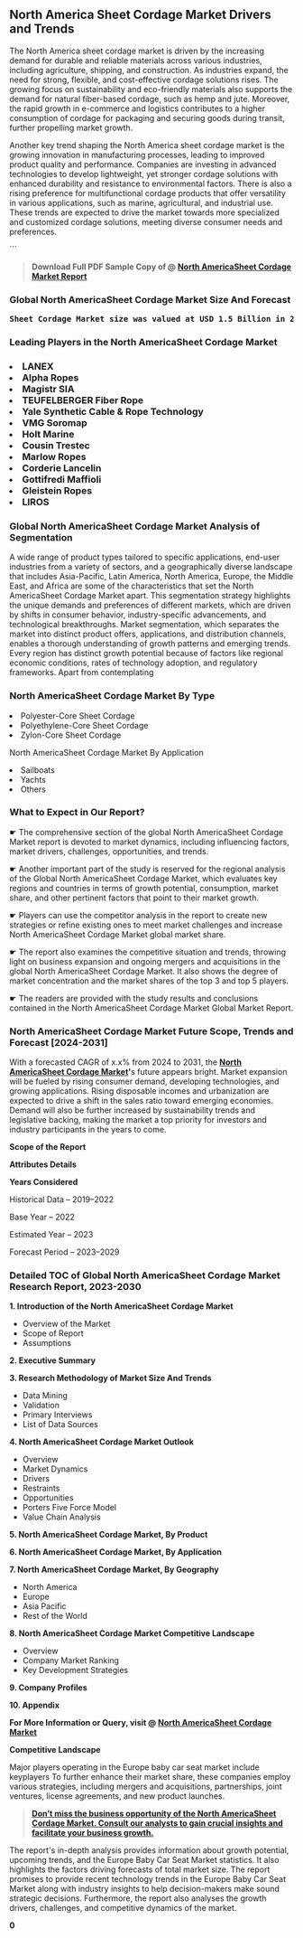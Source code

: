 <p><h2>North America Sheet Cordage Market Drivers and Trends</h2><p>The North America sheet cordage market is driven by the increasing demand for durable and reliable materials across various industries, including agriculture, shipping, and construction. As industries expand, the need for strong, flexible, and cost-effective cordage solutions rises. The growing focus on sustainability and eco-friendly materials also supports the demand for natural fiber-based cordage, such as hemp and jute. Moreover, the rapid growth in e-commerce and logistics contributes to a higher consumption of cordage for packaging and securing goods during transit, further propelling market growth.</p><p>Another key trend shaping the North America sheet cordage market is the growing innovation in manufacturing processes, leading to improved product quality and performance. Companies are investing in advanced technologies to develop lightweight, yet stronger cordage solutions with enhanced durability and resistance to environmental factors. There is also a rising preference for multifunctional cordage products that offer versatility in various applications, such as marine, agricultural, and industrial use. These trends are expected to drive the market towards more specialized and customized cordage solutions, meeting diverse consumer needs and preferences.</p>```</p><blockquote id="" class=""><strong>Download Full PDF Sample Copy of @&nbsp;<a href="https://www.verifiedmarketreports.com/download-sample/?rid=304760&utm_source=GitHub-Jan&utm_medium=251" target="_blank">North AmericaSheet Cordage Market Report</a>&nbsp;&nbsp;</strong></blockquote><h3 id="" class=""><strong>Global&nbsp;North AmericaSheet Cordage Market Size And Forecast</strong></h3><pre class="reader-text-block__code-block"><strong>Sheet Cordage Market size was valued at USD 1.5 Billion in 2022 and is projected to reach USD 2.5 Billion by 2030, growing at a CAGR of 7.1% from 2024 to 2030.</strong></pre><h3 id="" class="">Leading Players in the&nbsp;North AmericaSheet Cordage Market</h3><h3 class=""></Li><Li>LANEX</Li><Li> Alpha Ropes</Li><Li> Magistr SIA</Li><Li> TEUFELBERGER Fiber Rope</Li><Li> Yale Synthetic Cable & Rope Technology</Li><Li> VMG Soromap</Li><Li> Holt Marine</Li><Li> Cousin Trestec</Li><Li> Marlow Ropes</Li><Li> Corderie Lancelin</Li><Li> Gottifredi Maffioli</Li><Li> Gleistein Ropes</Li><Li> LIROS</h3><h3 id="" class="">Global&nbsp;North AmericaSheet Cordage Market Analysis of Segmentation</h3><p id="" class="">A wide range of product types tailored to specific applications, end-user industries from a variety of sectors, and a geographically diverse landscape that includes Asia-Pacific, Latin America, North America, Europe, the Middle East, and Africa are some of the characteristics that set the North AmericaSheet Cordage Market apart. This segmentation strategy highlights the unique demands and preferences of different markets, which are driven by shifts in consumer behavior, industry-specific advancements, and technological breakthroughs. Market segmentation, which separates the market into distinct product offers, applications, and distribution channels, enables a thorough understanding of growth patterns and emerging trends. Every region has distinct growth potential because of factors like regional economic conditions, rates of technology adoption, and regulatory frameworks. Apart from contemplating</p><h3 id="" class="">North AmericaSheet Cordage Market&nbsp;By Type</h3><p></Li><Li>Polyester-Core Sheet Cordage</Li><Li> Polyethylene-Core Sheet Cordage</Li><Li> Zylon-Core Sheet Cordage</p><div class="" data-test-id=""><p>North AmericaSheet Cordage Market&nbsp;By Application</p></div><p class=""></Li><Li>Sailboats</Li><Li> Yachts</Li><Li> Others</p><div class="" data-test-id=""><h3><span class="">What to Expect in Our Report?</span></h3></div><div class="" data-test-id=""><p><span class="">☛ The comprehensive section of the global North AmericaSheet Cordage Market report is devoted to market dynamics, including influencing factors, market drivers, challenges, opportunities, and trends.</span></p></div><div class="" data-test-id=""><p><span class="">☛ Another important part of the study is reserved for the regional analysis of the Global North AmericaSheet Cordage Market, which evaluates key regions and countries in terms of growth potential, consumption, market share, and other pertinent factors that point to their market growth.</span></p></div><div class="" data-test-id=""><p><span class="">☛ Players can use the competitor analysis in the report to create new strategies or refine existing ones to meet market challenges and increase North AmericaSheet Cordage Market global market share.</span></p></div><div class="" data-test-id=""><p><span class="">☛ The report also examines the competitive situation and trends, throwing light on business expansion and ongoing mergers and acquisitions in the global North AmericaSheet Cordage Market. It also shows the degree of market concentration and the market shares of the top 3 and top 5 players.</span></p></div><div class="" data-test-id=""><p><span class="">☛ The readers are provided with the study results and conclusions contained in the North AmericaSheet Cordage Market Global Market Report.</span></p></div><div class="" data-test-id=""><h3><span class="">North AmericaSheet Cordage Market Future Scope, Trends and Forecast [2024-2031]</span></h3></div><div class="" data-test-id=""><p><span class="">With a forecasted CAGR of x.x% from 2024 to 2031, the <strong><a href="https://www.verifiedmarketreports.com/download-sample/?rid=304760&utm_source=GitHub-Jan&utm_medium=251" target="_blank">North AmericaSheet Cordage Market</a>'</strong>s future appears bright. Market expansion will be fueled by rising consumer demand, developing technologies, and growing applications. Rising disposable incomes and urbanization are expected to drive a shift in the sales ratio toward emerging economies. Demand will also be further increased by sustainability trends and legislative backing, making the market a top priority for investors and industry participants in the years to come.</span></p><p id="ember66" class="ember-view reader-text-block__paragraph"><strong>Scope of the Report</strong></p><p id="ember67" class="ember-view reader-text-block__paragraph"><strong>Attributes Details</strong></p><p id="ember68" class="ember-view reader-text-block__paragraph"><strong>Years Considered</strong></p><p id="ember69" class="ember-view reader-text-block__paragraph">Historical Data &ndash; 2019&ndash;2022</p><p id="ember70" class="ember-view reader-text-block__paragraph">Base Year &ndash; 2022</p><p id="ember71" class="ember-view reader-text-block__paragraph">Estimated Year &ndash; 2023</p><p id="ember72" class="ember-view reader-text-block__paragraph">Forecast Period &ndash; 2023&ndash;2029</p></div><h3 id="" class="">Detailed TOC of Global North AmericaSheet Cordage Market Research Report, 2023-2030</h3><p id="" class=""><strong>1. Introduction of the North AmericaSheet Cordage Market</strong></p><ul><li>Overview of the Market</li><li>Scope of Report</li><li>Assumptions</li></ul><p id="" class=""><strong>2. Executive Summary</strong></p><p id="" class=""><strong>3. Research Methodology of Market Size And Trends</strong></p><ul><li>Data Mining</li><li>Validation</li><li>Primary Interviews</li><li>List of Data Sources</li></ul><p id="" class=""><strong>4. North AmericaSheet Cordage Market Outlook</strong></p><ul><li>Overview</li><li>Market Dynamics</li><li>Drivers</li><li>Restraints</li><li>Opportunities</li><li>Porters Five Force Model</li><li>Value Chain Analysis</li></ul><p id="" class=""><strong>5. North AmericaSheet Cordage Market, By Product</strong></p><p id="" class=""><strong>6. North AmericaSheet Cordage Market, By Application</strong></p><p id="" class=""><strong>7. North AmericaSheet Cordage Market, By Geography</strong></p><ul><li>North America</li><li>Europe</li><li>Asia Pacific</li><li>Rest of the World</li></ul><p id="" class=""><strong>8. North AmericaSheet Cordage Market Competitive Landscape</strong></p><ul><li>Overview</li><li>Company Market Ranking</li><li>Key Development Strategies</li></ul><p id="" class=""><strong>9. Company Profiles</strong></p><p id="" class=""><strong>10. Appendix</strong></p><p><strong>For More Information or Query, visit&nbsp;@ <a href="https://www.verifiedmarketreports.com/product/sheet-cordage-market/" target="_blank">North AmericaSheet Cordage Market</a></strong></p><p id="ember61" class="ember-view reader-text-block__paragraph"><strong>Competitive Landscape</strong></p><p id="ember62" class="ember-view reader-text-block__paragraph">Major players operating in the Europe baby car seat market include keyplayers To further enhance their market share, these companies employ various strategies, including mergers and acquisitions, partnerships, joint ventures, license agreements, and new product launches.</p><blockquote id="ember63" class="ember-view reader-text-block__blockquote"><strong><a href="https://www.verifiedmarketreports.com/download-sample/?rid=304760&utm_source=GitHub-Jan&utm_medium=251" target="_blank">Don&rsquo;t miss the business opportunity of the North AmericaSheet Cordage Market. Consult our analysts to gain crucial insights and facilitate your business growth.</a></strong></blockquote><p id="ember64" class="ember-view reader-text-block__paragraph">The report's in-depth analysis provides information about growth potential, upcoming trends, and the Europe Baby Car Seat Market statistics. It also highlights the factors driving forecasts of total market size. The report promises to provide recent technology trends in the Europe Baby Car Seat Market along with industry insights to help decision-makers make sound strategic decisions. Furthermore, the report also analyses the growth drivers, challenges, and competitive dynamics of the market.</p><p class="ember-view reader-text-block__paragraph"><strong>0</strong></p>
